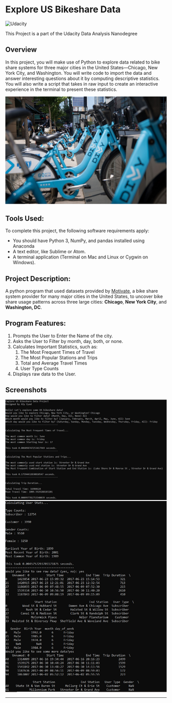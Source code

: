 # Explore US Bikeshare Data

![Udacity](Images/udacity.png)

This Project is a part of the Udacity Data Analysis Nanodegree

## Overview
In this project, you will make use of Python to explore data related to bike share systems for three major cities in the United States—Chicago, New York City, and Washington. You will write code to import the data and answer interesting questions about it by computing descriptive statistics. You will also write a script that takes in raw input to create an interactive experience in the terminal to present these statistics.

![Bikeshare](bikes.jpg)

## Tools Used:

To complete this project, the following software requirements apply:

- You should have Python 3, NumPy, and pandas installed using Anaconda
- A text editor, like Sublime or Atom. 
- A terminal application (Terminal on Mac and Linux or Cygwin on Windows).


## Project Description:

A python program that used datasets provided by [Motivate](https://www.motivateco.com/), a bike share system provider for many major cities in the United States, to uncover bike share usage patterns across three large cities: **Chicago**, **New York City**, and **Washington, DC**.

## Program Features:

1. Prompts the User to Enter the Name of the city.
2. Asks the User to Filter by month, day, both, or none.
3. Calculates Important Statistics, such as:
   1. The Most Frequent Times of Travel
   2. The Most Popular Stations and Trips
   3. Total and Average Travel Times
   4. User Type Counts
4. Displays raw data to the User.

## Screenshots

![Output1](ss1.jpg)
![Output2](ss2.jpg)

<hr>
